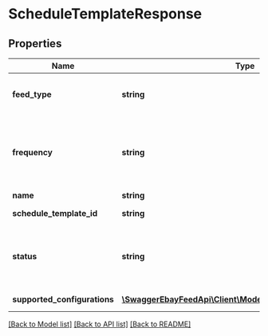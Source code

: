 # ScheduleTemplateResponse

## Properties
Name | Type | Description | Notes
------------ | ------------- | ------------- | -------------
**feed_type** | **string** | The feed type of the schedule template. Note: When calling createSchedule and updateSchedule methods you must match the feed type specified by the schedule template (this feedType). | [optional] 
**frequency** | **string** | This field specifies how often the schedule is generated. If set to HALF_HOUR or ONE_HOUR, you cannot set a preferredTriggerHour using createSchedule or updateSchedule. For implementation help, refer to &lt;a href&#x3D;&#39;https://developer.ebay.com/api-docs/sell/feed/types/api:FrequencyEnum&#39;&gt;eBay API documentation&lt;/a&gt; | [optional] 
**name** | **string** | The template name provided by the template. | [optional] 
**schedule_template_id** | **string** | The ID of the template. Use this ID to create a schedule based on the properties of this schedule template. | [optional] 
**status** | **string** | The present status of the template. You cannot create or modify a schedule using a template with an INACTIVE status. For implementation help, refer to &lt;a href&#x3D;&#39;https://developer.ebay.com/api-docs/sell/feed/types/api:StatusEnum&#39;&gt;eBay API documentation&lt;/a&gt; | [optional] 
**supported_configurations** | [**\SwaggerEbayFeedApi\Client\Model\SupportedConfiguration[]**](SupportedConfiguration.md) | An array of the configuration supported by this template. | [optional] 

[[Back to Model list]](../README.md#documentation-for-models) [[Back to API list]](../README.md#documentation-for-api-endpoints) [[Back to README]](../README.md)


